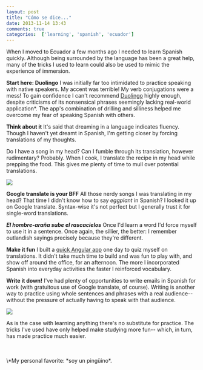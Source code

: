 ```yaml
---
layout: post
title: "Cómo se dice..."
date: 2013-11-14 13:43
comments: true
categories:  ['learning', 'spanish', 'ecuador']
---
```

When I moved to Ecuador a few months ago I needed to learn Spanish quickly. Although being surrounded by the language has been a great help, many of the tricks I used to learn could also be used to mimic the experience of immersion. 

<strong>Start here: Duolingo</strong>
I was initially far too intimidated to practice speaking with native speakers. My accent was terrible! My verb conjugations were a mess! To gain confidence I can't recommend [Duolingo](http://www.duolingo.com/) highly enough, despite criticisms of its nonsensical phrases seemingly lacking real-world application\*. The app's combination of drilling and silliness helped me overcome my fear of speaking Spanish with others.

<strong>Think about it</strong>
It's said that dreaming in a language indicates fluency. Though I
haven't yet dreamt in Spanish, I'm getting closer by forcing
translations of my thoughts.

Do I have a song in my head? Can I fumble through its translation, however rudimentary? Probably. When I cook, I translate the recipe in my head while prepping the food. This gives me plenty of time to mull over potential translations.

<img src="{{ root_url }}/images/rose_gram" />

<!--more-->

<strong>Google translate is your BFF</strong>
All those nerdy songs I was translating in my head? That time I didn't
know how to say *eggplant* in Spanish? I looked it up on Google
translate. Syntax-wise it's not perfect but I generally trust it for
single-word translations.

<strong>*El hombre-araña sube el rascacielos*</strong>
Once I'd learn a word I'd force myself to use it in a sentence. Once again, the
sillier, the better: I remember outlandish sayings precisely because
they're different.

<strong>Make it fun</strong>
I built a [quick Angular app](http://conjuegen-verbos.herokuapp.com/app/index.html#/verbos) one day to quiz myself on translations. It didn't take much time to build and was fun to play with, and show off around the office, for an
afternoon. The more I incorporated Spanish into everyday activities the faster I reinforced vocabulary.

<strong>Write it down!</strong>
I've had plenty of opportunities to write emails in Spanish for work (with gratuitous
use of Google translate, of course). Writing is another way to
practice using whole sentences and phrases with a real audience--
without the pressure of actually having to speak with that audience.

<img src="{{ root_url }}/images/church_gram" />

As is the case with learning anything there's no substitute for practice. The tricks
I've used have only helped make studying more fun-- which, in turn, has
made practice much easier.

<br/>
<br/>
\*My personal favorite: *soy un pingüino*.

